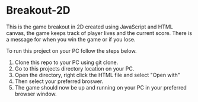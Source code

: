 # Breakout-2D
This is the game breakout in 2D created using JavaScript and HTML canvas, the game keeps track of player lives and the current score.
There is a message for when you win the game or if you lose. 





To run this project on your PC follow the steps below.

1. Clone this repo to your PC using git clone. 
2. Go to this projects directory location on your PC. 
3. Open the directory, right click the HTML file and select "Open with"
4. Then select your preferred broswer.
5. The game should now be up and running on your PC in your preferred browser window. 

